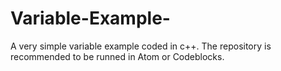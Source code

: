 # Variable-Example-
A very simple variable example coded in c++. The repository is recommended to be runned in Atom or Codeblocks.
